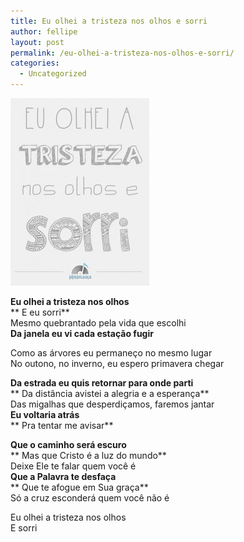 ```yaml
---
title: Eu olhei a tristeza nos olhos e sorri
author: fellipe
layout: post
permalink: /eu-olhei-a-tristeza-nos-olhos-e-sorri/
categories:
  - Uncategorized
---
```

[<img class="size-medium wp-image-290 aligncenter" alt="eu-olhei" src="/img/posts//2014/11/eu-olhei-222x300.jpg" width="222" height="300" />][1]

**Eu olhei a tristeza nos olhos**  
** E eu sorri**  
Mesmo quebrantado pela vida que escolhi  
**Da janela eu vi cada estação fugir**

Como as árvores eu permaneço no mesmo lugar  
No outono, no inverno, eu espero primavera chegar

**Da estrada eu quis retornar para onde parti**  
** Da distância avistei a alegria e a esperança**  
Das migalhas que desperdiçamos, faremos jantar  
**Eu voltaria atrás**  
** Pra tentar me avisar**

**Que o caminho será escuro**  
** Mas que Cristo é a luz do mundo**  
Deixe Ele te falar quem você é  
**Que a Palavra te desfaça**  
** Que te afogue em Sua graça**  
Só a cruz esconderá quem você não é

Eu olhei a tristeza nos olhos  
E sorri

 [1]: /img/posts//2014/11/eu-olhei.jpg
